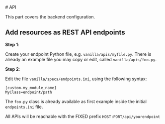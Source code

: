 
# API

This part covers the backend configuration.

## Add resources as REST API endpoints

**Step 1**:

Create your endpoint Python file, e.g. `vanilla/apis/myfile.py`.
There is already an example file you may copy or edit, called `vanilla/apis/foo.py`.

**Step 2**:

Edit the file `vanilla/specs/endpoints.ini`, using the following syntax:

```
[custom.my_module_name]
MyClass=endpoint/path
```

The `foo.py` class is already available as first example inside the initial `endpoints.ini` file.

All APIs will be reachable with the FIXED prefix `HOST:PORT/api/yourendpoint`
